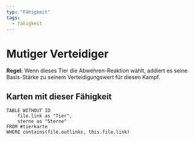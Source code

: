 ```yaml
---
typ: "Fähigkeit"
tags:
  - fähigkeit
---
```


# Mutiger Verteidiger

**Regel:** Wenn dieses Tier die Abwehren-Reaktion wählt, addiert es seine Basis-Stärke zu seinem Verteidigungswert für diesen Kampf.

## Karten mit dieser Fähigkeit

```dataview
TABLE WITHOUT ID   
	file.link as "Tier",   
	sterne as "Sterne" 
FROM #tierkarte
WHERE contains(file.outlinks, this.file.link)
````


